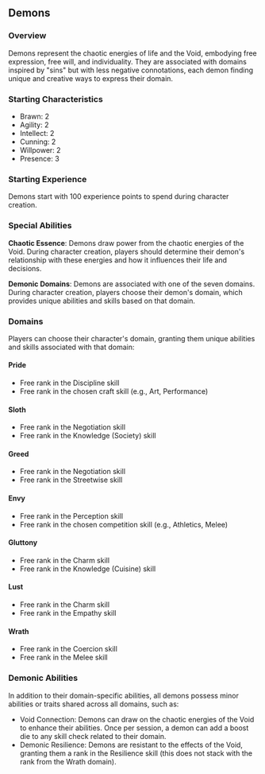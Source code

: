 ## Demons

### Overview

Demons represent the chaotic energies of life and the Void, embodying free expression, free will, and individuality. They are associated with domains inspired by "sins" but with less negative connotations, each demon finding unique and creative ways to express their domain.

### Starting Characteristics

- Brawn: 2
- Agility: 2
- Intellect: 2
- Cunning: 2
- Willpower: 2
- Presence: 3

### Starting Experience

Demons start with 100 experience points to spend during character creation.

### Special Abilities

**Chaotic Essence**: Demons draw power from the chaotic energies of the Void. During character creation, players should determine their demon's relationship with these energies and how it influences their life and decisions.

**Demonic Domains**: Demons are associated with one of the seven domains. During character creation, players choose their demon's domain, which provides unique abilities and skills based on that domain.

### Domains

Players can choose their character's domain, granting them unique abilities and skills associated with that domain:

#### Pride

- Free rank in the Discipline skill
- Free rank in the chosen craft skill (e.g., Art, Performance)

#### Sloth

- Free rank in the Negotiation skill
- Free rank in the Knowledge (Society) skill

#### Greed

- Free rank in the Negotiation skill
- Free rank in the Streetwise skill

#### Envy

- Free rank in the Perception skill
- Free rank in the chosen competition skill (e.g., Athletics, Melee)

#### Gluttony

- Free rank in the Charm skill
- Free rank in the Knowledge (Cuisine) skill

#### Lust

- Free rank in the Charm skill
- Free rank in the Empathy skill

#### Wrath

- Free rank in the Coercion skill
- Free rank in the Melee skill

### Demonic Abilities

In addition to their domain-specific abilities, all demons possess minor abilities or traits shared across all domains, such as:

- Void Connection: Demons can draw on the chaotic energies of the Void to enhance their abilities. Once per session, a demon can add a boost die to any skill check related to their domain.
- Demonic Resilience: Demons are resistant to the effects of the Void, granting them a rank in the Resilience skill (this does not stack with the rank from the Wrath domain).
